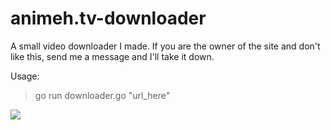 # animeh.tv-downloader
A small video downloader I made. If you are the owner of the site and don't like this, send me a message and I'll take it down.

Usage:
>go run downloader.go "url_here"

[![](https://i.ytimg.com/vi/zqWZXGHsw9w/maxresdefault.jpg)](https://youtu.be/zqWZXGHsw9w)
